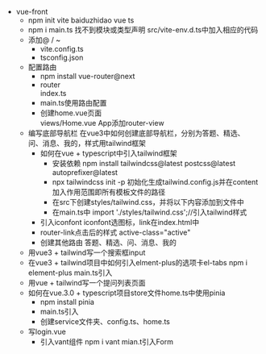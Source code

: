 - vue-front
  - npm init vite baiduzhidao vue ts  
  - npm i 
    main.ts 找不到模块或类型声明 src/vite-env.d.ts中加入相应的代码
  - 添加@ / ~ 
    - vite.config.ts
    - tsconfig.json
  - 配置路由
    - npm install vue-router@next  
    - router  
      index.ts  
    - main.ts使用路由配置  
    - 创建home.vue页面  
      views/Home.vue  App添加router-view  
  - 编写底部导航栏
    在vue3中如何创建底部导航栏，分别为答题、精选、问、消息、我的，样式用tailwind框架  
    - 如何在vue + typescript中引入tailwind框架
      - 安装依赖 npm install tailwindcss@latest postcss@latest autoprefixer@latest
      - npx tailwindcss init -p 初始化生成tailwind.config.js并在content加入作用范围即所有模板文件的路径
      - 在src下创建styles/tailwind.css，并将以下内容添加到文件中
      - 在main.ts中 import './styles/tailwind.css';//引入tailwind样式
    - 引入iconfont iconfont选图标，link在index.html中  
    - router-link点击后的样式 active-class="active" 
    - 创建其他路由 答题、精选、问、消息、我的 
  - 用vue3 + tailwind写一个搜索框input  
  - 在vue3 + tailwind项目中如何引入elment-plus的选项卡el-tabs 
    npm i element-plus   main.ts引入  
  - 用vue + tailwind写一个提问列表页面  
  - 如何在vue.3.0 + typescript项目store文件home.ts中使用pinia
    - npm install pinia 
    - main.ts引入
    - 创建service文件夹、config.ts、home.ts
  - 写login.vue
    - 引入vant组件 npm i vant  mian.t引入Form